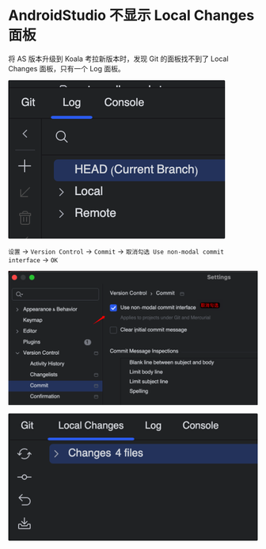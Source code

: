 # AndroidStudio 不显示 Local Changes 面板

将 AS 版本升级到 Koala 考拉新版本时，发现 Git 的面板找不到了 Local Changes 面板，只有一个 Log 面板。

![alt text](images/gitnotlocalchanges_none.png)

`设置` -> `Version Control` -> `Commit` -> `取消勾选 Use non-modal commit interface` -> `OK`

![alt text](images/gitnotlocalchanges_setting.png)

![alt text](images/gitnotlocalchanges_has.png)
